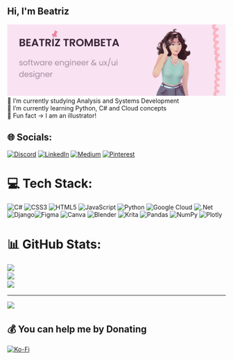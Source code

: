## Hi, I'm Beatriz
<img src="readme-image.png">
🌸 I’m currently studying Analysis and Systems Development<br>📑 I’m currently learning Python, C# and Cloud concepts<br>🎀 Fun fact -> I am an illustrator!



## 🌐 Socials:
[![Discord](https://img.shields.io/badge/Discord-%237289DA.svg?logo=discord&logoColor=white)](https://discord.gg/nicotrombeste#1866) [![LinkedIn](https://img.shields.io/badge/LinkedIn-%230077B5.svg?logo=linkedin&logoColor=white)](https://linkedin.com/in/www.linkedin.com/in/beatriz-trombeta) [![Medium](https://img.shields.io/badge/Medium-12100E?logo=medium&logoColor=white)](https://medium.com/@https://medium.com/@triz_te) [![Pinterest](https://img.shields.io/badge/Pinterest-%23E60023.svg?logo=Pinterest&logoColor=white)](https://pinterest.com/https://br.pinterest.com/beatriz_trombeta/) 

# 💻 Tech Stack:
![C#](https://img.shields.io/badge/c%23-%23239120.svg?style=flat&logo=c-sharp&logoColor=white) ![CSS3](https://img.shields.io/badge/css3-%231572B6.svg?style=flat&logo=css3&logoColor=white) ![HTML5](https://img.shields.io/badge/html5-%23E34F26.svg?style=flat&logo=html5&logoColor=white) ![JavaScript](https://img.shields.io/badge/javascript-%23323330.svg?style=flat&logo=javascript&logoColor=%23F7DF1E) ![Python](https://img.shields.io/badge/python-3670A0?style=flat&logo=python&logoColor=ffdd54) ![Google Cloud](https://img.shields.io/badge/Google%20Cloud-%234285F4.svg?style=flat&logo=google-cloud&logoColor=white) ![.Net](https://img.shields.io/badge/.NET-5C2D91?style=flat&logo=.net&logoColor=white) ![Django](https://img.shields.io/badge/django-%23092E20.svg?style=flat&logo=django&logoColor=white)![Figma](https://img.shields.io/badge/figma-%23F24E1E.svg?style=flat&logo=figma&logoColor=white) ![Canva](https://img.shields.io/badge/Canva-%2300C4CC.svg?style=flat&logo=Canva&logoColor=white) ![Blender](https://img.shields.io/badge/blender-%23F5792A.svg?style=flat&logo=blender&logoColor=white) ![Krita](https://img.shields.io/badge/Krita-203759?style=flat&logo=krita&logoColor=EEF37B) ![Pandas](https://img.shields.io/badge/pandas-%23150458.svg?style=flat&logo=pandas&logoColor=white) ![NumPy](https://img.shields.io/badge/numpy-%23013243.svg?style=flat&logo=numpy&logoColor=white) ![Plotly](https://img.shields.io/badge/Plotly-%233F4F75.svg?style=flat&logo=plotly&logoColor=white)
# 📊 GitHub Stats:
![](https://github-readme-stats.vercel.app/api?username=beatriztrombeta&theme=dracula&hide_border=false&include_all_commits=false&count_private=false)<br/>
![](https://github-readme-streak-stats.herokuapp.com/?user=beatriztrombeta&theme=dracula&hide_border=false)<br/>
![](https://github-readme-stats.vercel.app/api/top-langs/?username=beatriztrombeta&theme=dracula&hide_border=false&include_all_commits=false&count_private=false&layout=compact)

---
[![](https://visitcount.itsvg.in/api?id=beatriztrombeta&icon=0&color=10)](https://visitcount.itsvg.in)

  ## 💰 You can help me by Donating
  [![Ko-Fi](https://img.shields.io/badge/Ko--fi-F16061?style=for-the-badge&logo=ko-fi&logoColor=white)](https://ko-fi.com/https://ko-fi.com/blueztrize) 

  
<!-- Proudly created with GPRM ( https://gprm.itsvg.in ) -->

